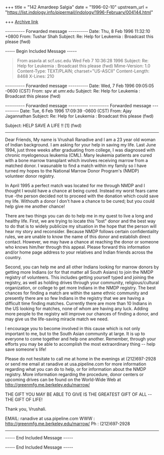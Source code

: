 +++
title = "142 Amardeep Salgia"
date = "1996-02-10"
upstream_url = "https://list.indology.info/pipermail/indology/1996-February/004144.html"

+++
[Archive link](https://list.indology.info/pipermail/indology/1996-February/004144.html)


---------- Forwarded message ----------
Date: Thu, 8 Feb 1996 11:32:10 +0800
From: Tushar Shah <tshah at ahimsa.Eng.Sun.COM>
Subject: Re: Help for Leukemia : Broadcast this please (fwd)


----- Begin Included Message -----

>From asavla at scf.usc.edu Wed Feb  7 10:36:28 1996
Subject: Re: Help for Leukemia : Broadcast this please (fwd)
Mime-Version: 1.0
Content-Type: TEXT/PLAIN; charset="US-ASCII"
Content-Length: 8468
X-Lines: 210


---------- Forwarded message ----------
Date: Wed, 7 Feb 1996 09:05:05 -0600 (CST)
From: spv at umr.edu
Subject: Re: Help for Leukemia : Broadcast this please (fwd)


---------- Forwarded message ----------
---------- Forwarded message ----------
Date: Tue, 6 Feb 1996 17:09:39 -0600 (CST)
From: Ajay Jagannathan <ajagann at tiger.lsu.edu>
Subject: Re: Help for Leukemia : Broadcast this please (fwd)


Subject:  HELP SAVE A LIFE !! [1] (fwd)


****************
Dear Friends,
 My name is Vrushali Ranadive and I am a 23 year old woman of Indian
background. I am asking for your help in saving my life. Last June
1994, just three weeks after graduating from college, I was diagnosed
 with chronic myelogenous leukemia (CML). Many leukemia patients are 
cured with a bone marrow transplant which involves receiving marrow
from a matched donor. I wasunable to find a match within my family so
 I have turned my hopes to the National Marrow Donor Program's (NMDP) 
 volunteer donor registry.

In April 1995 a perfect match was located for me through NMDP and I
thought I would have a chance at being cured. Instead my worst fears 
came true -the person decided not to proceed with the donation which could save
my life. Withouth a donor I don't have a chance to be cured; but you
could help give me another chance!

There are two things you can do to help me in my quest to live a long
and healthy life. First, we are trying to locate this "lost" donor and
the best way to do that is to widely publicize my situation in the
hope that the person will hear my story and reconsider. Because NMDP
follows certain confidentiality rules, we are unable to know the name
of this donor and establish direct contact. However, we may have a
chance at reaching the donor or someone who knows him/her through this
appeal. Please forward this information and/or home page address to
your relatives and Indian friends across the country.

Second, you can help me and all other Indians looking for marrow
donors by getting more Indians (or for that matter all South Asians) 
to join the NMDP registry of volunteers. This includes getting
yourself typed and joining the registry, as well as holding drives 
through your community, religious/cultural organization, or college
 to get more Indians in the NMDP registry. The best chances for
finding a match are within the same ethnic community and presently
there are so few Indians in the registry that we are having a
difficult time finding matches. Currently there are more than 10
Indians in the US looking for matches, none of whom are having any
luck. Adding more people to the registry will improve our chances of 
finding a donor, and may give us the life-saving miracle match we need.

I encourage you to become involved in this cause which is not only
important to me, but to the South Asian community at large. It is up
to everyone to come together and help one another. Remember, through
your efforts you may be able to accomplish the most extraordinary
thing -- help save someone's life!

Please do not hesitate to call me at home in the evenings at
(212)697-2928 or send me email at ranadive at usa.pipeline.com for more information
regarding what you can do to help, or for information about the NMDP
registry.  More information regarding the procedure, donor centers or upcoming 
drives can be found on the World-Wide Web at http://greenmfg.me.berkeley.edu/marrow/

THE GIFT YOU MAY BE ABLE TO GIVE IS THE GREATEST GIFT OF ALL -- THE GIFT OF LIFE!

Thank you,
Vrushali. 

EMAIL: ranadive at usa.pipeline.com
WWW  : http://greenmfg.me.berkeley.edu/marrow/
Ph   : (212)697-2928
******************


----- End Included Message -----

----- End Included Message -----






